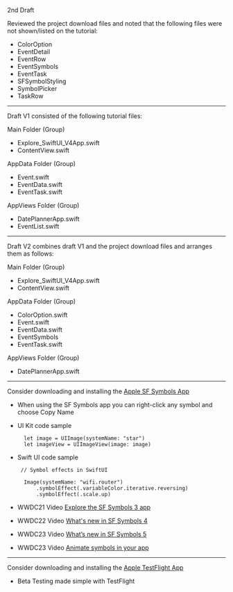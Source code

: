 2nd Draft

Reviewed the project download files and noted that the following files were not shown/listed on the tutorial:
* ColorOption
* EventDetail
* EventRow
* EventSymbols
* EventTask
* SFSymbolStyling
* SymbolPicker
* TaskRow

- - - -

Draft V1 consisted of the following tutorial files:

Main Folder (Group)
* Explore_SwiftUI_V4App.swift
* ContentView.swift

AppData Folder (Group)
* Event.swift
* EventData.swift
* EventTask.swift

AppViews Folder (Group)
* DatePlannerApp.swift
* EventList.swift

- - - - 

Draft V2 combines draft V1 and the project download files and arranges them as follows:

Main Folder (Group)
* Explore_SwiftUI_V4App.swift
* ContentView.swift

AppData Folder (Group)
* ColorOption.swift
* Event.swift
* EventData.swift
* EventSymbols
* EventTask.swift

AppViews Folder (Group)
* DatePlannerApp.swift

- - - - 

Consider downloading and installing the [Apple SF Symbols App](https://developer.apple.com/sf-symbols/)

* When using the SF Symbols app you can right-click any symbol and choose Copy Name
* UI Kit code sample

        let image = UIImage(systemName: "star")
        let imageView = UIImageView(image: image)

* Swift UI code sample

       // Symbol effects in SwiftUI

        Image(systemName: "wifi.router")
            .symbolEffect(.variableColor.iterative.reversing)
            .symbolEffect(.scale.up)
  
* WWDC21 Video [Explore the SF Symbols 3 app](https://developer.apple.com/videos/play/wwdc2021/10288/)
* WWDC22 Video [What's new in SF Symbols 4](https://developer.apple.com/videos/play/wwdc2022/10157)
* WWDC23 Video [What’s new in SF Symbols 5](https://developer.apple.com/videos/play/wwdc2023/10197)
* WWDC23 Video [ Animate symbols in your app](https://developer.apple.com/videos/play/wwdc2023/10258)

- - - -

Consider downloading and installing the [Apple TestFlight App](https://developer.apple.com/testflight/)

* Beta Testing made simple with TestFlight
